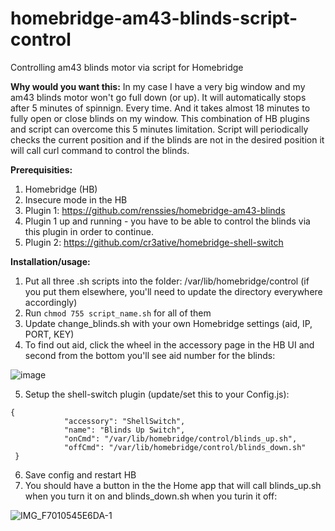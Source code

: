 # homebridge-am43-blinds-script-control
Controlling am43 blinds motor via script for Homebridge

**Why would you want this:**
In my case I have a very big window and my am43 blinds motor won't go full down (or up). It will automatically stops after 5 minutes of spinnign. Every time. And it takes almost 18 minutes to fully open or close blinds on my window.
This combination of HB plugins and script can overcome this 5 minutes limitation. Script will periodically checks the current position and if the blinds are not in the desired position it will call curl command to control the blinds.


**Prerequisities:**
1. Homebridge (HB)
2. Insecure mode in the HB
3. Plugin 1: https://github.com/renssies/homebridge-am43-blinds
4. Plugin 1 up and running - you have to be able to control the blinds via this plugin in order to continue.
5. Plugin 2: https://github.com/cr3ative/homebridge-shell-switch


**Installation/usage:**
1. Put all three .sh scripts into the folder: /var/lib/homebridge/control (if you put them elsewhere, you'll need to update the directory everywhere accordingly)
2. Run `chmod 755 script_name.sh` for all of them
3. Update change_blinds.sh with your own Homebridge settings (aid, IP, PORT, KEY)
4. To find out aid, click the wheel in the accessory page in the HB UI and second from the bottom you'll see aid number for the blinds:

![image](https://user-images.githubusercontent.com/31206422/114417061-910d0b80-9bb1-11eb-9dad-95bc4f2ee043.png)

5. Setup the shell-switch plugin (update/set this to your Config.js):
```
{
            "accessory": "ShellSwitch",
            "name": "Blinds Up Switch",
            "onCmd": "/var/lib/homebridge/control/blinds_up.sh",
            "offCmd": "/var/lib/homebridge/control/blinds_down.sh"
 }
```

6. Save config and restart HB
7. You should have a button in the the Home app that will call blinds_up.sh when you turn it on and blinds_down.sh when you turin it off:

![IMG_F7010545E6DA-1](https://user-images.githubusercontent.com/31206422/114418583-f0b7e680-9bb2-11eb-98ff-b9ac6cccbd49.jpeg)
